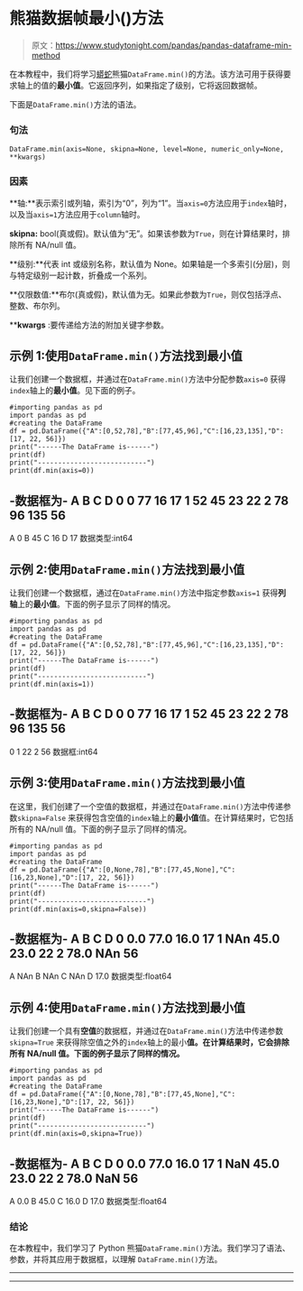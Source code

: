 # 熊猫数据帧最小()方法

> 原文：<https://www.studytonight.com/pandas/pandas-dataframe-min-method>

在本教程中，我们将学习[蟒蛇](https://www.studytonight.com/python/getting-started-with-python)熊猫`DataFrame.min()`的方法。该方法可用于获得要求轴上的值的**最小值**。它返回序列，如果指定了级别，它将返回数据帧。

下面是`DataFrame.min()`方法的语法。

### 句法

```
DataFrame.min(axis=None, skipna=None, level=None, numeric_only=None, **kwargs)
```

### 因素

**轴:**表示索引或列轴，索引为“0”，列为“1”。当`axis=0`方法应用于`index`轴时，以及当`axis=1`方法应用于`column`轴时。

**skipna:** bool(真或假)。默认值为“无”。如果该参数为`True`，则在计算结果时，排除所有 NA/null 值。

**级别:**代表 int 或级别名称，默认值为 None。如果轴是一个多索引(分层)，则与特定级别一起计数，折叠成一个系列。

**仅限数值:**布尔(真或假)，默认值为无。如果此参数为`True`，则仅包括浮点、整数、布尔列。

****kwargs** :要传递给方法的附加关键字参数。

## 示例 1:使用`DataFrame.min()`方法找到最小值

让我们创建一个数据框，并通过在`DataFrame.min()`方法中分配参数`axis=0` 获得`index`轴上的**最小值**。见下面的例子。

```
#importing pandas as pd
import pandas as pd
#creating the DataFrame
df = pd.DataFrame({"A":[0,52,78],"B":[77,45,96],"C":[16,23,135],"D":[17, 22, 56]}) 
print("------The DataFrame is------")
print(df)
print("---------------------------")
print(df.min(axis=0))
```

-数据框为-
A B C D
0 0 77 16 17
1 52 45 23 22
2 78 96 135 56
-
A 0
B 45
C 16
D 17
数据类型:int64

## 示例 2:使用`DataFrame.min()`方法找到最小值

让我们创建一个数据框，通过在`DataFrame.min()`方法中指定参数`axis=1` 获得**列轴**上的**最小值**。下面的例子显示了同样的情况。

```
#importing pandas as pd
import pandas as pd
#creating the DataFrame
df = pd.DataFrame({"A":[0,52,78],"B":[77,45,96],"C":[16,23,135],"D":[17, 22, 56]}) 
print("------The DataFrame is------")
print(df)
print("---------------------------")
print(df.min(axis=1))
```

-数据框为-
A B C D
0 0 77 16 17
1 52 45 23 22
2 78 96 135 56
-
0
1 22
2 56
数据框:int64

## 示例 3:使用`DataFrame.min()`方法找到最小值

在这里，我们创建了一个空值的数据框，并通过在`DataFrame.min()`方法中传递参数`skipna=False` 来获得包含空值的`index`轴上的**最小值**值。在计算结果时，它包括所有的 NA/null 值。下面的例子显示了同样的情况。

```
#importing pandas as pd
import pandas as pd
#creating the DataFrame
df = pd.DataFrame({"A":[0,None,78],"B":[77,45,None],"C":[16,23,None],"D":[17, 22, 56]}) 
print("------The DataFrame is------")
print(df)
print("---------------------------")
print(df.min(axis=0,skipna=False))
```

-数据框为-
A B C D
0 0.0 77.0 16.0 17
1 NAn 45.0 23.0 22
2 78.0 NAn 56
-
A NAn
B NAn
C NAn
D 17.0
数据类型:float64

## 示例 4:使用`DataFrame.min()`方法找到最小值

让我们创建一个具有**空值**的数据框，并通过在`DataFrame.min()`方法中传递参数`skipna=True` 来获得除空值之外的`index`轴上的最小**值。在计算结果时，它会排除所有 NA/null 值。下面的例子显示了同样的情况。**

```
#importing pandas as pd
import pandas as pd
#creating the DataFrame
df = pd.DataFrame({"A":[0,None,78],"B":[77,45,None],"C":[16,23,None],"D":[17, 22, 56]}) 
print("------The DataFrame is------")
print(df)
print("---------------------------")
print(df.min(axis=0,skipna=True))
```

-数据框为-
A B C D
0 0.0 77.0 16.0 17
1 NaN 45.0 23.0 22
2 78.0 NaN 56
-
A 0.0
B 45.0
C 16.0
D 17.0
数据类型:float64

### 结论

在本教程中，我们学习了 Python 熊猫`DataFrame.min()`方法。我们学习了语法、参数，并将其应用于数据框，以理解 `DataFrame.min()`方法。

* * *

* * *